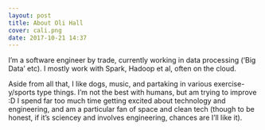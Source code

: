```yaml
---
layout: post
title: About Oli Hall
cover: cali.png
date: 2017-10-21 14:37
---
```


I’m a software engineer by trade, currently working in data processing (‘Big Data’ etc). I mostly work with Spark, Hadoop et al, often on the cloud.

Aside from all that, I like dogs, music, and partaking in various exercise-y/sports type things. I’m not the best with humans, but am trying to improve :D I spend far too much time getting excited about technology and engineering, and am a particular fan of space and clean tech (though to be honest, if it’s sciencey and involves engineering, chances are I’ll like it).

